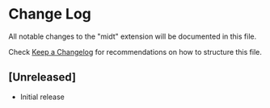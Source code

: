 # Change Log

All notable changes to the "midt" extension will be documented in this file.

Check [Keep a Changelog](http://keepachangelog.com/) for recommendations on how to structure this file.

## [Unreleased]

- Initial release
